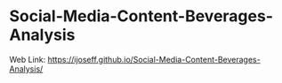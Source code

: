 # Social-Media-Content-Beverages-Analysis
Web Link: https://ijoseff.github.io/Social-Media-Content-Beverages-Analysis/
